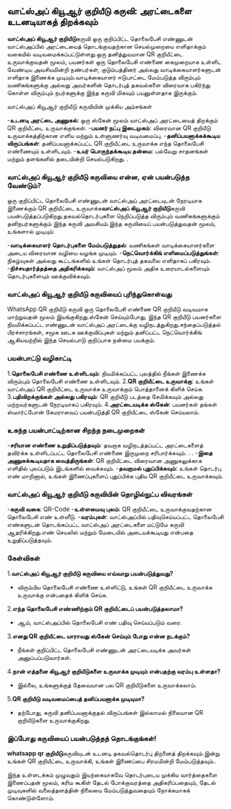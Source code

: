 ## வாட்ஸ்அப் கியூஆர் குறியீடு கருவி: அரட்டைகளை உடனடியாகத் திறக்கவும்

**வாட்ஸ்அப் கியூஆர் குறியீடு**கருவி ஒரு குறிப்பிட்ட தொலைபேசி எண்ணுடன் வாட்ஸ்அப்பில் அரட்டையைத் தொடங்குவதற்கான செயல்முறையை எளிதாக்கும் வகையில் வடிவமைக்கப்பட்டுள்ளது.ஒரு தனித்துவமான QR குறியீட்டை உருவாக்குவதன் மூலம், பயனர்கள் ஒரு தொலைபேசி எண்ணை கைமுறையாக உள்ளிட வேண்டிய அவசியமின்றி நண்பர்கள், குடும்பத்தினர் அல்லது வாடிக்கையாளர்களுடன் எளிதாக இணைக்க முடியும்.வாடிக்கையாளர் ஈடுபாட்டை மேம்படுத்த விரும்பும் வணிகங்களுக்கு அல்லது அவர்களின் தொடர்புத் தகவல்களை விரைவாக பகிர்ந்து கொள்ள விரும்பும் நபர்களுக்கு இந்த கருவி மிகவும் பயனுள்ளதாக இருக்கும்.

வாட்ஸ்அப் கியூஆர் குறியீடு கருவியின் முக்கிய அம்சங்கள்

-**உடனடி அரட்டை அணுகல்**: ஒரு ஸ்கேன் மூலம் வாட்ஸ்அப் அரட்டையைத் திறக்கும் QR குறியீட்டை உருவாக்குங்கள்.
-**பயனர் நட்பு இடைமுகம்**: விரைவான QR குறியீடு உருவாக்கத்திற்கான எளிய மற்றும் உள்ளுணர்வு வடிவமைப்பு.
-**தனிப்பயனாக்கக்கூடிய விருப்பங்கள்**: தனிப்பயனாக்கப்பட்ட QR குறியீட்டை உருவாக்க எந்த தொலைபேசி எண்ணையும் உள்ளிடவும்.
-**உயர் பொருந்தக்கூடிய தன்மை**: பல்வேறு சாதனங்கள் மற்றும் தளங்களில் தடையின்றி செயல்படுகிறது.
.

### வாட்ஸ்அப் கியூஆர் குறியீடு கருவியை என்ன, ஏன் பயன்படுத்த வேண்டும்?

ஒரு குறிப்பிட்ட தொலைபேசி எண்ணுடன் வாட்ஸ்அப் அரட்டையுடன் நேரடியாக இணைக்கும் QR குறியீட்டை உருவாக்க**வாட்ஸ்அப் கியூஆர் குறியீடு**கருவி பயன்படுத்தப்படுகிறது.தகவல்தொடர்புகளை நெறிப்படுத்த விரும்பும் வணிகங்களுக்கும் தனிநபர்களுக்கும் இந்த கருவி அவசியம்.இந்த கருவியைப் பயன்படுத்துவதன் மூலம், உங்களால் முடியும்:

-**வாடிக்கையாளர் தொடர்புகளை மேம்படுத்துதல்**: வணிகங்கள் வாடிக்கையாளர்களை அடைய விரைவான வழியை வழங்க முடியும்.
-**நெட்வொர்க்கிங் எளிமைப்படுத்துங்கள்**: நிகழ்வுகள் அல்லது கூட்டங்களில் உங்கள் தொடர்புத் தகவலை எளிதாகப் பகிரவும்.
-**நிச்சயதார்த்தத்தை அதிகரிக்கவும்**: வாட்ஸ்அப் மூலம் அதிக உரையாடல்களையும் தொடர்புகளையும் ஊக்குவிக்கவும்.

### வாட்ஸ்அப் கியூஆர் குறியீடு கருவியைப் புரிந்துகொள்வது

WhatsApp QR குறியீடு கருவி ஒரு தொலைபேசி எண்ணை QR குறியீடு வடிவமாக மாற்றுவதன் மூலம் இயங்குகிறது.ஸ்கேன் செய்யும்போது, ​​இந்த QR குறியீடு பயனர்களை நியமிக்கப்பட்ட எண்ணுடன் வாட்ஸ்அப் அரட்டைக்கு வழிநடத்துகிறது.சந்தைப்படுத்தல் பிரச்சாரங்கள், சமூக ஊடக ஊக்குவிப்புகள் மற்றும் தனிப்பட்ட நெட்வொர்க்கிங் ஆகியவற்றில் இந்த செயல்பாடு குறிப்பாக நன்மை பயக்கும்.

### பயன்பாட்டு வழிகாட்டி

1.**தொலைபேசி எண்ணை உள்ளிடவும்**: நியமிக்கப்பட்ட புலத்தில் நீங்கள் இணைக்க விரும்பும் தொலைபேசி எண்ணை உள்ளிடவும்.
2.**QR குறியீட்டை உருவாக்கு**: உங்கள் வாட்ஸ்அப் QR குறியீட்டை உருவாக்க உருவாக்கும் பொத்தானைக் கிளிக் செய்க.
3.**பதிவிறக்குங்கள் அல்லது பகிரவும்**: QR குறியீடு படத்தை சேமிக்கவும் அல்லது மற்றவர்களுடன் நேரடியாகப் பகிரவும்.
4.**அரட்டையடிக்க ஸ்கேன்**: பயனர்கள் தங்கள் ஸ்மார்ட்போன் கேமராவைப் பயன்படுத்தி QR குறியீட்டை ஸ்கேன் செய்யலாம்.

### உகந்த பயன்பாட்டிற்கான சிறந்த நடைமுறைகள்

-**சரியான எண்ணை உறுதிப்படுத்தவும்**: தவறாக வழிநடத்தப்பட்ட அரட்டைகளைத் தவிர்க்க உள்ளிடப்பட்ட தொலைபேசி எண்ணை இருமுறை சரிபார்க்கவும்.
.
.
-**இதை அணுகக்கூடியதாக வைத்திருங்கள்**: QR குறியீட்டை விரைவான அணுகலுக்காக எளிதில் புலப்படும் இடங்களில் வைக்கவும்.
-**தவறாமல் புதுப்பிக்கவும்**: உங்கள் தொடர்பு எண் மாறினால், உங்கள் இணைப்புகளைப் புதுப்பிக்க புதிய QR குறியீட்டை உருவாக்கவும்.

### வாட்ஸ்அப் கியூஆர் குறியீடு கருவியின் தொழில்நுட்ப விவரங்கள்

-**கருவி வகை**: QR-Code
-**உள்ளமைவு புலம்**: QR குறியீட்டை உருவாக்குவதற்கான தொலைபேசி எண் உள்ளீடு.
-**வரம்புகள்**: வாட்ஸ்அப்பில் பதிவுசெய்யப்பட்ட தொலைபேசி எண்களுடன் தொடங்கப்பட்ட வாட்ஸ்அப் அரட்டைகளை மட்டுமே கருவி ஆதரிக்கிறது.எண் செயலில் மற்றும் மேடையில் அடையக்கூடியது என்பதை உறுதிப்படுத்தவும்.

### கேள்விகள்

1.**வாட்ஸ்அப் கியூஆர் குறியீடு கருவியை எவ்வாறு பயன்படுத்துவது?**
- விரும்பிய தொலைபேசி எண்ணை உள்ளிட்டு, உங்கள் QR குறியீட்டை உருவாக்க உருவாக்கு என்பதைக் கிளிக் செய்க.

2.**எந்த தொலைபேசி எண்ணிற்கும் QR குறியீட்டைப் பயன்படுத்தலாமா?**
- ஆம், வாட்ஸ்அப்பில் தொலைபேசி எண் பதிவு செய்யப்படும் வரை.

3.**எனது QR குறியீட்டை யாராவது ஸ்கேன் செய்யும் போது என்ன நடக்கும்?**
- நீங்கள் குறிப்பிட்ட தொலைபேசி எண்ணுடன் அரட்டையடிக்க அவர்கள் அனுப்பப்படுவார்கள்.

4.**நான் எத்தனை கியூஆர் குறியீடுகளை உருவாக்க முடியும் என்பதற்கு வரம்பு உள்ளதா?**
- இல்லை, உங்களுக்குத் தேவையான பல QR குறியீடுகளை உருவாக்கலாம்.

5.**QR குறியீடு வடிவமைப்பைத் தனிப்பயனாக்க முடியுமா?**
- தற்போது, ​​கருவி தனிப்பயனாக்குதல் விருப்பங்கள் இல்லாமல் நிலையான QR குறியீடுகளை உருவாக்குகிறது.

### இப்போது கருவியைப் பயன்படுத்தத் தொடங்குங்கள்!

**whatsapp qr குறியீடு**கருவியுடன் உடனடி தகவல்தொடர்பு திறனைத் திறக்கவும்.இன்று உங்கள் QR குறியீட்டை உருவாக்கி, உங்கள் இணைப்பை சிரமமின்றி மேம்படுத்தவும்..

இந்த உள்ளடக்கம் முழுவதும் இயற்கையாகவே தொடர்புடைய முக்கிய வார்த்தைகளை இணைப்பதன் மூலம், கரிம கூகிள் தேடல் போக்குவரத்தை அதிகரிப்பதையும், தேடல் முடிவுகளில் வலைத்தளத்தின் நிலையை மேம்படுத்துவதையும் நோக்கமாகக் கொண்டுள்ளோம்.